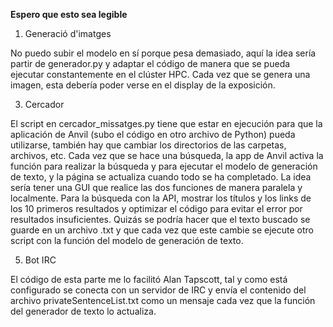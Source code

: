 **Espero que esto sea legible**
1. Generació d'imatges

No puedo subir el modelo en sí porque pesa demasiado, aquí la idea sería partir de generador.py y adaptar el código de manera que se pueda ejecutar constantemente en el clúster HPC. Cada vez que se genera una imagen, esta debería poder verse en el display de la exposición.

3. Cercador

El script en cercador_missatges.py tiene que estar en ejecución para que la aplicación de Anvil (subo el código en otro archivo de Python) pueda utilizarse, también hay que cambiar los directorios de las carpetas, archivos, etc. Cada vez que se hace una búsqueda, la app de Anvil activa la función para realizar la búsqueda y para ejecutar el modelo de generación de texto, y la página se actualiza cuando todo se ha completado.
La idea sería tener una GUI que realice las dos funciones de manera paralela y localmente. Para la búsqueda con la API, mostrar los títulos y los links de los 10 primeros resultados y optimizar el código para evitar el error por resultados insuficientes. Quizás se podría hacer que el texto buscado se guarde en un archivo .txt y que cada vez que este cambie se ejecute otro script con la función del modelo de generación de texto.

5. Bot IRC

El código de esta parte me lo facilitó Alan Tapscott, tal y como está configurado se conecta con un servidor de IRC y envía el contenido del
archivo privateSentenceList.txt como un mensaje cada vez que la función del generador de texto lo actualiza.
